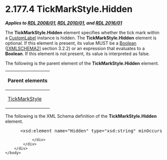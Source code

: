 <html dir="LTR" xmlns:mshelp="http://msdn.microsoft.com/mshelp" xmlns:ddue="http://ddue.schemas.microsoft.com/authoring/2003/5" xmlns:xlink="http://www.w3.org/1999/xlink" xmlns:tool="http://www.microsoft.com/tooltip">
    <head>
        <meta http-equiv="Content-Type" content="text/html; CHARSET=utf-8"></meta>
        <meta name="save" content="history"></meta>
        <title>2.177.4 TickMarkStyle.Hidden</title>
        <xml>
            <mshelp:toctitle title="2.177.4 TickMarkStyle.Hidden"></mshelp:toctitle>
            <mshelp:rltitle title="[MS-RDL]: TickMarkStyle.Hidden"></mshelp:rltitle>
            <mshelp:keyword index="A" term="1236a31e-6895-4a84-a046-5b16c589656f"></mshelp:keyword>
            <mshelp:attr name="DCSext.ContentType" value="open specification"></mshelp:attr>
            <mshelp:attr name="AssetID" value="1236a31e-6895-4a84-a046-5b16c589656f"></mshelp:attr>
            <mshelp:attr name="TopicType" value="kbRef"></mshelp:attr>
            <mshelp:attr name="DCSext.Title" value="[MS-RDL]: TickMarkStyle.Hidden" />
        </xml>
    </head>
    <body>
        <div id="header">
            <h1 class="heading">2.177.4 TickMarkStyle.Hidden</h1>
        </div>
        <div id="mainSection">
            <div id="mainBody">
                <div id="allHistory" class="saveHistory"></div>
                <div id="sectionSection0" class="section" name="collapseableSection">
                    

<p><b><i>Applies to </i></b><a href="1e855f94-4617-47e4-b89e-0856c6cb420f.md"><b><i>RDL 2008/01</i></b></a><b><i>,
</i></b><a href="3428e690-a348-4ec7-8a6a-8efb42d2cdee.md"><b><i>RDL 2010/01</i></b></a><b><i>,
and </i></b><a href="52ce3983-2bfc-4e72-9359-42aaf5fe4509.md"><b><i>RDL 2016/01</i></b></a></p>

<p>The <b>TickMarkStyle.Hidden</b> element specifies whether
the tick mark within a <a href="519139e8-6188-4286-b148-dfd76a0a6be4.md">CustomLabel</a>
instance is hidden. The <b>TickMarkStyle.Hidden</b> element is optional. If
this element is present, its value MUST be a <a href="4802fa14-3619-43fa-9898-3acab160a24c.md">Boolean</a> (<a href="https://go.microsoft.com/fwlink/?LinkId=90610">[XMLSCHEMA2]</a> section
3.2.2) or an expression that evaluates to a <b>Boolean</b>. If this element is
not present, its value is interpreted as false.</p>

<p>The following is the parent element of the <b>TickMarkStyle.Hidden</b>
element.</p>

<table>
 <thead>
  <tr>
   <th>
   <p>Parent elements</p>
   </th>
  </tr>
 </thead>
 <tr>
  <td>
  <p><a href="a7d999ec-edb5-40b9-a4f2-201ea0115806.md">TickMarkStyle</a></p>
  </td>
 </tr>
</table>

<p>The following is the XML Schema definition of the <b>TickMarkStyle.Hidden</b>
element.</p>

<dl>
<dd>
<div><pre> &lt;xsd:element name=&quot;Hidden&quot; type=&quot;xsd:string&quot; minOccurs=&quot;0&quot;&gt;
</pre></div>
</dd></dl>


                </div>
            </div>
        </div>
    </body>
</html>